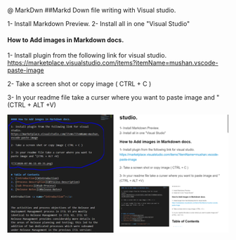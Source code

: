 @ MarkDwn
##Markd Down file writing with Visual studio.

1- Install Markdown Preview.
2- Install all in one "Visual Studio"

#### How to Add images in Markdown docs.

1- Install plugin from the following link for visual studio.
https://marketplace.visualstudio.com/items?itemName=mushan.vscode-paste-image

2- Take a screen shot or copy image ( CTRL + C )

3- In your readme file take a curser where you want to paste image and "(CTRL + ALT +V)

![](2020-07-06-11-50-32.png)
